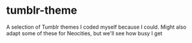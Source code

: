 # tumblr-theme
A selection of Tumblr themes I coded myself because I could. Might also adapt some of these for Neocities, but we'll see how busy I get
